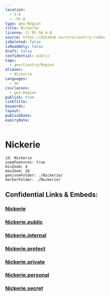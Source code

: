```yaml
---
location:
  - 5.6
  - -56.8
type: geo-Region
title: Nickerie
license: CC BY-SA 4.0
source: https://datahub.io/core/country-codes
isDeleted: false
isReadOnly: false
draft: false
confidential: public
tags:
  - geo/Country/Region
aliases:
  - Nickerie
Languages:
  - de
cssclasses:
  - geo-Region
publish: true
linkTitle:
keywords:
layout:
publishDate:
expiryDate:
---
```


# Nickerie

```leaflet
id: Nickerie
zoomFeatures: true 
minZoom: 4 
maxZoom: 18
geojsonFolder: ./Nickerie/
markerFolder: ./Nickerie/
```


## Confidential Links & Embeds: 

### [Nickerie](/_Standards/Earth/Continent/America~South/Suriname/Districts~Suriname/Nickerie.md) 

### [Nickerie.public](/_public/Earth/Continent/America~South/Suriname/Districts~Suriname/Nickerie.public.md) 

### [Nickerie.internal](/_internal/Earth/Continent/America~South/Suriname/Districts~Suriname/Nickerie.internal.md) 

### [Nickerie.protect](/_protect/Earth/Continent/America~South/Suriname/Districts~Suriname/Nickerie.protect.md) 

### [Nickerie.private](/_private/Earth/Continent/America~South/Suriname/Districts~Suriname/Nickerie.private.md) 

### [Nickerie.personal](/_personal/Earth/Continent/America~South/Suriname/Districts~Suriname/Nickerie.personal.md) 

### [Nickerie.secret](/_secret/Earth/Continent/America~South/Suriname/Districts~Suriname/Nickerie.secret.md)

